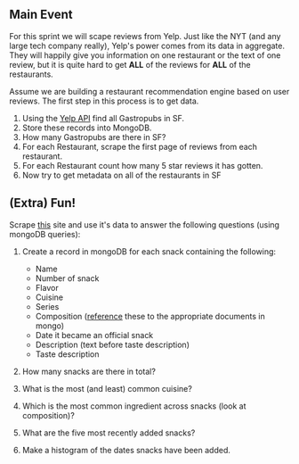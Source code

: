 ## Main Event

For this sprint we will scape reviews from Yelp.  Just like the NYT (and any large tech company really), Yelp's power comes from its data in aggregate.  They will happily give you information on one restaurant or the text of one review, but it is quite hard to get __ALL__ of the reviews for __ALL__ of the restaurants.

Assume we are building a restaurant recommendation engine based on user reviews.  The first step in this process is to get data.

1. Using the [Yelp API](http://www.yelp.com/developers/documentation/v2/search_api) find all Gastropubs in SF.
2. Store these records into MongoDB.
2. How many Gastropubs are there in SF?
3. For each Restaurant, scrape the first page of reviews from each restaurant.
4. For each Restaurant count how many 5 star reviews it has gotten.
5. Now try to get metadata on all of the restaurants in SF

## (Extra) Fun!

Scrape [this](http://www.snackdata.com) site and use it's data to answer the following questions (using mongoDB queries):

1. Create a record in mongoDB for each snack containing the following:
    * Name
    * Number of snack
    * Flavor
    * Cuisine
    * Series
    * Composition ([reference](http://docs.mongodb.org/manual/tutorial/model-referenced-one-to-many-relationships-between-documents/) these to the appropriate documents in mongo)
    * Date it became an official snack
    * Description (text before taste description)
    * Taste description

1. How many snacks are there in total?
2. What is the most (and least) common cuisine?
3. Which is the most common ingredient across snacks (look at composition)?
4. What are the five most recently added snacks?
5. Make a histogram of the dates snacks have been added.

